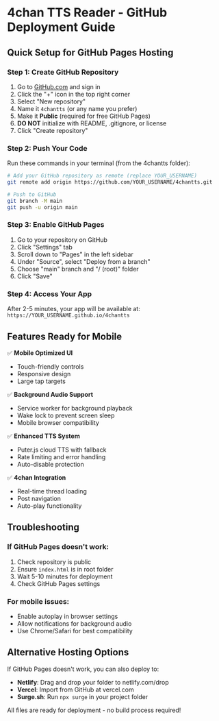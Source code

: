 # 4chan TTS Reader - GitHub Deployment Guide

## Quick Setup for GitHub Pages Hosting

### Step 1: Create GitHub Repository
1. Go to [GitHub.com](https://github.com) and sign in
2. Click the "+" icon in the top right corner
3. Select "New repository"
4. Name it `4chantts` (or any name you prefer)
5. Make it **Public** (required for free GitHub Pages)
6. **DO NOT** initialize with README, .gitignore, or license
7. Click "Create repository"

### Step 2: Push Your Code
Run these commands in your terminal (from the 4chantts folder):

```bash
# Add your GitHub repository as remote (replace YOUR_USERNAME)
git remote add origin https://github.com/YOUR_USERNAME/4chantts.git

# Push to GitHub
git branch -M main
git push -u origin main
```

### Step 3: Enable GitHub Pages
1. Go to your repository on GitHub
2. Click "Settings" tab
3. Scroll down to "Pages" in the left sidebar
4. Under "Source", select "Deploy from a branch"
5. Choose "main" branch and "/ (root)" folder
6. Click "Save"

### Step 4: Access Your App
After 2-5 minutes, your app will be available at:
`https://YOUR_USERNAME.github.io/4chantts`

## Features Ready for Mobile

✅ **Mobile Optimized UI**
- Touch-friendly controls
- Responsive design
- Large tap targets

✅ **Background Audio Support**
- Service worker for background playback
- Wake lock to prevent screen sleep
- Mobile browser compatibility

✅ **Enhanced TTS System**
- Puter.js cloud TTS with fallback
- Rate limiting and error handling
- Auto-disable protection

✅ **4chan Integration**
- Real-time thread loading
- Post navigation
- Auto-play functionality

## Troubleshooting

### If GitHub Pages doesn't work:
1. Check repository is public
2. Ensure `index.html` is in root folder
3. Wait 5-10 minutes for deployment
4. Check GitHub Pages settings

### For mobile issues:
- Enable autoplay in browser settings
- Allow notifications for background audio
- Use Chrome/Safari for best compatibility

## Alternative Hosting Options

If GitHub Pages doesn't work, you can also deploy to:
- **Netlify**: Drag and drop your folder to netlify.com/drop
- **Vercel**: Import from GitHub at vercel.com
- **Surge.sh**: Run `npx surge` in your project folder

All files are ready for deployment - no build process required!